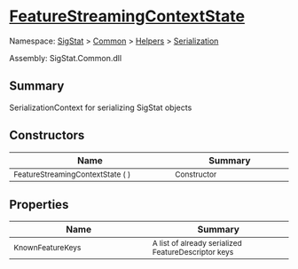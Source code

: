 # [FeatureStreamingContextState](./FeatureStreamingContextState.md)

Namespace: [SigStat]() > [Common](./../../README.md) > [Helpers](./../README.md) > [Serialization](./README.md)

Assembly: SigStat.Common.dll

## Summary
SerializationContext for serializing SigStat objects

## Constructors

| Name<img width=450> | Summary<img width=450> | 
| --- | --- | 
| <sub>FeatureStreamingContextState (  )</sub>| <sub>Constructor</sub>| <br>


## Properties

| Name<img width=450> | Summary<img width=450> | 
| --- | --- | 
| <sub>KnownFeatureKeys</sub>| <sub>A list of already serialized FeatureDescriptor keys</sub>| <br>


